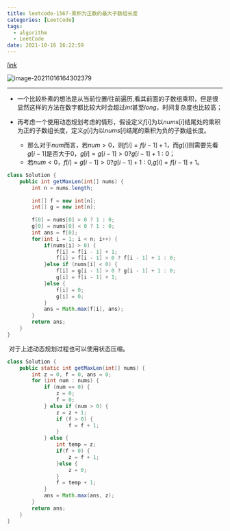 ```yaml
---
title: leetcode-1567-乘积为正数的最大子数组长度
categories: [LeetCode]
tags:
  - algorithm
  - LeetCode
date: 2021-10-16 16:22:59
---
```


[$link$](https://leetcode-cn.com/problems/maximum-length-of-subarray-with-positive-product/)

![image-20211016164302379](https://gitee.com/cao_ziqiang/img/raw/master/20211016164302.png)

<hr/>

- 一个比较朴素的想法是从当前位置$i$往前遍历,看其前面的子数组乘积，但是很显然这样的方法在数字都比较大时会超过$int$甚至$long$，时间复杂度也比较高；

- 再考虑一个使用动态规划考虑的情形，假设定义$f[i]$为以$nums[i]$结尾处的乘积为正的子数组长度，定义$g[i]$为以$nums[i]$结尾的乘积为负的子数组长度。

	- 那么对于$num$而言，若$num \gt 0$，则$f[i] = f[i - 1] + 1$，而$g[i]$则需要先看$g[i-1]$是否大于0，$g[i] = g[i-1]>0?g[i-1]+1:0$；
	- 若$num \lt 0$，$f[i] = g[i-1] \gt 0 ? g[i-1]+1:0$,$g[i]=f[i-1]+1$。



```java
class Solution {
    public int getMaxLen(int[] nums) {
        int n = nums.length;
        
        int[] f = new int[n];
        int[] g = new int[n];
        
        f[0] = nums[0] > 0 ? 1 : 0;
        g[0] = nums[0] < 0 ? 1 : 0;
        int ans = f[0];
        for(int i = 1; i < n; i++) {
            if(nums[i] > 0) {
                f[i] = f[i - 1] + 1;
                f[i] = f[i - 1] > 0 ? f[i - 1] + 1 : 0;
            }else if (nums[i] < 0) {
                f[i] = g[i - 1] > 0 ? g[i - 1] + 1 : 0;
                g[i] = f[i - 1] + 1;
            }else {
                f[i] = 0;
                g[i] = 0;
            }
            ans = Math.max(f[i], ans);
        }
        return ans;
    }
}
```

​	对于上述动态规划过程也可以使用状态压缩。

```java
class Solution {
    public static int getMaxLen(int[] nums) {
        int z = 0, f = 0, ans = 0;
        for (int num : nums) {
            if (num == 0) {
                z = 0;
                f = 0;
            } else if (num > 0) {
                z = z + 1;
                if (f > 0) {
                    f = f + 1;
                }
            } else {
                int temp = z;
                if(f > 0) {
                    z = f + 1;
                }else {
                    z = 0;
                }
                f = temp + 1;
            }
            ans = Math.max(ans, z);
        }
        return ans;
    }
}
```

